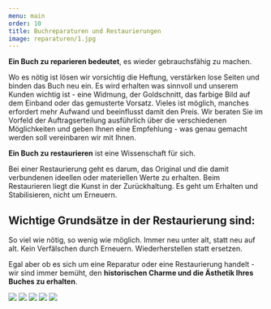 ```yaml
---
menu: main
order: 10
title: Buchreparaturen und Restaurierungen
image: reparaturen/1.jpg
---
```

**Ein Buch zu reparieren bedeutet**, es wieder gebrauchsfähig zu machen.

Wo es nötig ist lösen wir vorsichtig die Heftung, verstärken lose Seiten und binden das Buch neu ein. Es wird erhalten was sinnvoll und unserem Kunden wichtig ist - eine Widmung, der Goldschnitt, das farbige Bild auf dem Einband oder das gemusterte Vorsatz. Vieles ist möglich, manches erfordert mehr Aufwand und beeinflusst damit den Preis. Wir beraten Sie im Vorfeld der Auftragserteilung ausführlich über die verschiedenen Möglichkeiten und geben Ihnen eine Empfehlung - was genau gemacht werden soll vereinbaren wir mit Ihnen.

**Ein Buch zu restaurieren** ist eine Wissenschaft für sich.

Bei einer Restaurierung geht es darum, das Original und die damit verbundenen ideellen oder materiellen Werte zu erhalten. Beim Restaurieren liegt die Kunst in der Zurückhaltung. Es geht um Erhalten und Stabilisieren, nicht um Erneuern.

## Wichtige Grundsätze in der Restaurierung sind:

So viel wie nötig, so wenig wie möglich.
Immer neu unter alt, statt neu auf alt.
Kein Verfälschen durch Erneuern.
Wiederherstellen statt ersetzen.

Egal aber ob es sich um eine Reparatur oder eine Restaurierung handelt - wir sind immer bemüht, den **historischen Charme und die Ästhetik Ihres Buches zu erhalten**. 

![](reparaturen/2.jpg)
![](reparaturen/3.jpg)
![](reparaturen/4.jpg)
![](reparaturen/5.jpg)
![](reparaturen/6.jpg)